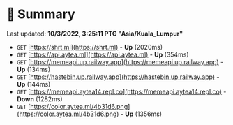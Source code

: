 # 📖 Summary
Last updated: **10/3/2022, 3:25:11 PTG "Asia/Kuala_Lumpur"**

- `GET` [https://shrt.ml](https://shrt.ml) - **Up** (2020ms)
- `GET` [https://api.aytea.ml](https://api.aytea.ml) - **Up** (354ms)
- `GET` [https://memeapi.up.railway.app](https://memeapi.up.railway.app) - **Up** (134ms)
- `GET` [https://hastebin.up.railway.app](https://hastebin.up.railway.app) - **Up** (144ms)
- `GET` [https://memeapi.aytea14.repl.co](https://memeapi.aytea14.repl.co) - **Down** (1282ms)
- `GET` [https://color.aytea.ml/4b31d6.png](https://color.aytea.ml/4b31d6.png) - **Up** (1356ms)
